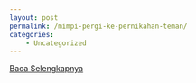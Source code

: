 ```yaml
---
layout: post
permalink: /mimpi-pergi-ke-pernikahan-teman/
categories:
    - Uncategorized
---
```


[Baca Selengkapnya](/10)
